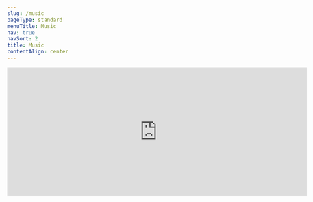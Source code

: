 ```yaml
---
slug: /music
pageType: standard
menuTitle: Music
nav: true
navSort: 2
title: Music
contentAlign: center
---
```

<iframe style="border: 0; width: 700px; height: 300px;" src="https://bandcamp.com/EmbeddedPlayer/album=1972951150/size=large/bgcol=333333/linkcol=e99708/artwork=small/transparent=true/" seamless><a href="http://livingtype.bandcamp.com/album/live-demos">Live Demos by Living Type</a></iframe>
